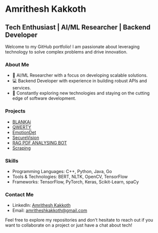 # Amrithesh Kakkoth

## Tech Enthusiast | AI/ML Researcher | Backend Developer

Welcome to my GitHub portfolio! I am passionate about leveraging technology to solve complex problems and drive innovation.

### About Me
- 🤖 AI/ML Researcher with a focus on developing scalable solutions.
- 💻 Backend Developer with experience in building robust APIs and services.
- 🚀 Constantly exploring new technologies and staying on the cutting edge of software development.

### Projects
- [BLANKAi](https://github.com/Amrithesh-k/BLANKAi)
- [QWERTY](https://github.com/Amrithesh-k/QWERTY)
- [EmotionDet](https://github.com/Amrithesh-k/EmtionDet)
- [SecureVision](https://github.com/Amrithesh-k/SecureVision)
- [RAG PDF ANALYSING BOT](https://github.com/Amrithesh-k/pdf_summarizabe_chatbot)
- [Scraping](https://github.com/Amrithesh-k/Scraping)
  

### Skills
- Programming Languages: C++, Python, Java, Go
- Tools & Technologies: BERT, NLTK, OpenCV, TensorFlow
- Frameworks: TensorFlow, PyTorch, Keras, Scikit-Learn, spaCy

### Contact Me
- LinkedIn: [Amrithesh Kakkoth](https://www.linkedin.com/in/amrithesh-kakkoth-6b633b255/)
- Email: [amritheshkakkoth@gmail.com](mailto:=amritheshkakkoth@gmail.com)

Feel free to explore my repositories and don't hesitate to reach out if you want to collaborate on a project or just have a chat about tech!
